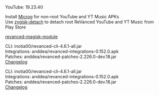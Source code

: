 YouTube: 19.23.40  

Install [Microg](https://github.com/ReVanced/GmsCore/releases) for non-root YouTube and YT Music APKs  
Use [zygisk-detach](https://github.com/j-hc/zygisk-detach) to detach root ReVanced YouTube and YT Music from Play Store  

[revanced-magisk-module](https://github.com/j-hc/revanced-magisk-module)
  
CLI: inotia00/revanced-cli-4.6.1-all.jar  
Integrations: anddea/revanced-integrations-0.152.0.apk  
Patches: anddea/revanced-patches-2.226.0-dev.18.jar  
[Changelog](https://github.com/anddea/revanced-patches/releases/tag/v2.226.0-dev.18)

CLI: inotia00/revanced-cli-4.6.1-all.jar  
Integrations: anddea/revanced-integrations-0.152.0.apk  
Patches: anddea/revanced-patches-2.226.0-dev.18.jar  
[Changelog](https://github.com/anddea/revanced-patches/releases/tag/v2.226.0-dev.18)  
